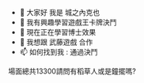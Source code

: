 - 👋 大家好 我是 城之內克也
- 👀 我有興趣學習遊戲王卡牌決鬥
- 🌱 現在正在學習博士效果
- 💞️ 我想跟 武藤遊戲 合作
- 📫 如何找到我 : 通過決鬥

場面總共13300請問有稻草人或是鐘擺嗎?

<!---
briankuo123/briankuo123 is a ✨ special ✨ repository because its `README.md` (this file) appears on your GitHub profile.
You can click the Preview link to take a look at your changes.
--->
